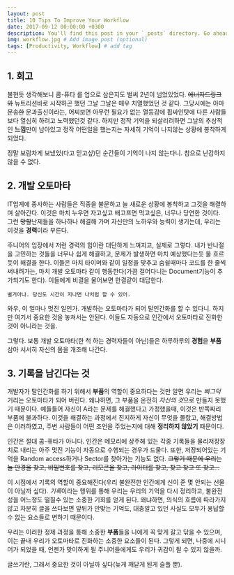 ```yaml
---
layout: post
title: 10 Tips To Improve Your Workflow
date: 2017-09-12 00:00:00 +0300
description: You’ll find this post in your `_posts` directory. Go ahead and edit it and re-build the site to see your changes. # Add post description (optional)
img: workflow.jpg # Add image post (optional)
tags: [Productivity, Workflow] # add tag
---
```


## 1. 회고

불현듯 생각해보니 콤-퓨타 를 업으로 삼은지도 벌써 2년이 넘었있었다. ~~에너지드링크와~~ 뉴트리션바로 시작하곤 했던 그날 그날은 매우 치열했었던 것 같다. 그당시에는 아마 ~~문송한~~ 문과출신이라는, 어찌보면 아무런 필요가 없는 열등감에 휩싸인탓에 다른 사람들보다 열심히 하려고 노력했던것 같다. 하지만 정작 기억을 되살리려하면 그날의 추상적인 **느낌**만이 남아있고 정작 어떤일을 했는지는 자세히 기억이 나지않는 상황에 봉착하게 되었다.

정말 보람차게 보냈었(다고 믿고싶)던 순간들이 기억이 나지 않는다니. 참으로 난감하지 않을 수 없다.

## 2. 개발 오토마타

IT업계에 종사하는 사람들은 직종을 불문하고 늘 새로운 상황에 봉착하고 그것을 해결하며 살아간다. 이것은 마치 누우면 자고싶고 배고프면 먹고싶은, 너무나 당연한 것이다. 그런 ~~망할~~난제들을 하나하나 해결해 가며 자신만의 노하우와 능력이 생기는데, 우리는 이것을 **경력**이라 부른다.

주니어의 입장에서 저런 경력의 힘이란 대단하게 느껴지고, 실제로 그렇다. 내가 반나절을 고민하는 것들을 너무나 쉽게 해결하고, 문제가 발생하면 마치 예상했다는듯 물 흐르듯이 해결을 한다. 이들은 마치 타이머와 같이 일정을 맞추고 숨쉴때마다 코드를 한 줄씩 써내려가는, 마치 개발 오토마타 같이 행동한다(가끔 걸어다니는 Document기능이 추가되기도 한다). 이들에게 비결을 물어보면 한결같이 대답한다.

`별거아냐. 당신도 시간이 지나면 나처럼 할 수 있어.`

와우, 이 얼마나 멋진 일인가. 개발하는 오토마타가 되어 탈인간화를 할 수 있다니. 하지만 여기서 중요한 것을 놓쳐서는 안된다. 이들도 자동으로 인간에서 오토마타로 진화한 것이 아니라는 것을.

그렇다. 보통 개발 오토마타(한 척 하는 경력자들이 아닌)들은 하루하루의 **경험**을 **부품**삼아 서서히 자신의 몸을 개조해 나간다.

## 3. 기록을 남긴다는 것

개발자가 탈인간화를 하기 위해서 **부품**의 역할이 중요하다는 것만 알면 우리는 *삐그덕* 거리는 오토마타가 되어 버린다. 왜냐하면, 그 부품을 온전히 *자신의 것*으로 만들지 못했기 때문이다. 예들들어 자신이 A라는 문제를 해결했다고 가정했을때, 이것은 반쪽짜리 부품에 불과하다. 이것을 해결하는 과정에서 진지하게 자신이 무엇을 몰랐고, 해결방법은 이러하였고, 주변 사람들이 어떤 조언을 주었는지에 대해 **정리하지 않았기** 때문이다.

인간은 절대 콤-퓨타가 아니다. 인간은 메모리에 상주해 있는 각종 기록들을 물리저장장치로 내리는 아주 멋진 기능이 자동으로 수행되는 경우가 드물다. 또한, 저장되어있는 기억을 Random access하거나 Sector를 찾아가는 기능도 없다. ~~그렇기 때문에 우리는 늘 안경을 찾고, 비밀번호를 찾고, 리모콘을 찾고, 라이터를 찾고, 찾고 찾고 또 찾고...~~

이 시점에서 기록의 역할이 중요해진다(우리 불완전한 인간에게 신이 준 몇 안되는 선물이 아닐까 싶다). *기록*이라는 행위를 통해 우리는 우리의 기억을 다시 정리하고, 불완전성을 어느정도 떨칠수 있는 소중한 기회를 얻게 된다. 왜냐하면, 의식의 흐름에 따라가지 않고 차분히 글을 쓰다보면 앞뒤가 안맞는 기억도, 대충알고 있던 사실도 모두가 용납할 수 없는 요소들로 변하기 때문이다.

우리는 이러한 정제 과정을 통해 소중한 **부품**들을 나에게 꼭 맞게 갈고 닦을 수 있으며, 이는 끝내 우리가 오토마타로 진화하는 소중한 요소들이 된다. 그렇게 되면, 나중에 시니어가 되었을 때, 언젠가 맞이하게 될 주니어들에게도 우리가 귀감이 될 수 있지 않을까.

글쓰기란, 그래서 중요한 것이 아닐까 싶다(늦게 깨닫게 된게 슬플 뿐).